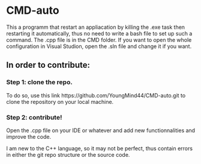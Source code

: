 # CMD-auto

This a programm that restart an appliacation by killing the .exe task then restarting it automatically, thus no need to write a bash file to set up such a command.
The .cpp file is in the CMD folder. If you want to open the whole configuration in Visual Studion, open the .sln file and change it if you want.

<h2>In order to contribute:</h2>

<h3>Step 1: clone the repo.</h3>
  To do so, use this link https://github.com/YoungMind44/CMD-auto.git to clone the repository on your local machine.
  
<h3>Step 2: contribute!</h3>
  Open the .cpp file on your IDE or whatever and add new functionnalities and improve the code.
 
 
I am new to the C++ language, so it may not be perfect, thus contain errors in either the git repo structure or the source code.
  

